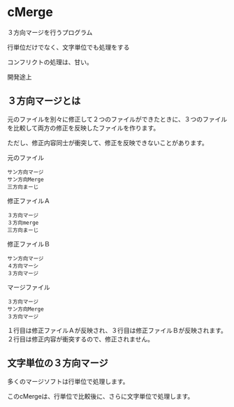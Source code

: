 # cMerge
３方向マージを行うプログラム

行単位だけでなく、文字単位でも処理をする

コンフリクトの処理は、甘い。

開発途上

## ３方向マージとは
元のファイルを別々に修正して２つのファイルができたときに、３つのファイルを比較して両方の修正を反映したファイルを作ります。

ただし、修正内容同士が衝突して、修正を反映できないことがあります。

元のファイル
```
サン方向マージ　
サン方向Merge
三方向まーじ
```

修正ファイルＡ
```
３方向マージ　
３方向merge
三方向まーじ
```

修正ファイルＢ
```
サン方向マージ　
４方向マーシ
３方向マージ
```

マージファイル
```
３方向マージ
サン方向Merge
３方向マージ
```

１行目は修正ファイルＡが反映され、３行目は修正ファイルＢが反映されます。
２行目は修正内容が衝突するので、修正されません。

## 文字単位の３方向マージ

多くのマージソフトは行単位で処理します。

このcMergeは、行単位で比較後に、さらに文字単位で処理します。
